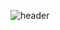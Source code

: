 ![header](https://capsule-render.vercel.app/api?type=waving&color=354EA2&height=200&section=header&text=Inho%20Shin&fontColor=37B87D&fontSize=90&fontAlign=72&fontAlignY=32&desc=InhovationShin&descSize=25&descAlign=85&descAlignY=55)
